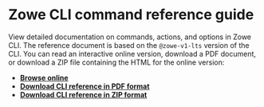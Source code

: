# Zowe CLI command reference guide

View detailed documentation on commands, actions, and options in Zowe CLI. The reference document is based on the `@zowe-v1-lts` version of the CLI. You can read an interactive online version, download a PDF document, or download a ZIP file containing the HTML for the online version:
- <b><a href="/v1.15.x/web_help/index.html" target="_blank">Browse online</a></b>
- <b><a href="/v1.15.x/CLIReference_Zowe.pdf" target="_blank">Download CLI reference in PDF format</a></b>
- <b><a href="/v1.15.x/zowe_web_help.zip" target="_blank">Download CLI reference in ZIP format</a></b>

